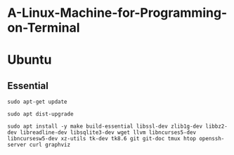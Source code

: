 # A-Linux-Machine-for-Programming-on-Terminal

# Ubuntu

## Essential
```shell
sudo apt-get update

sudo apt dist-upgrade

sudo apt install -y make build-essential libssl-dev zlib1g-dev libbz2-dev libreadline-dev libsqlite3-dev wget llvm libncurses5-dev libncursesw5-dev xz-utils tk-dev tk8.6 git git-doc tmux htop openssh-server curl graphviz
```
